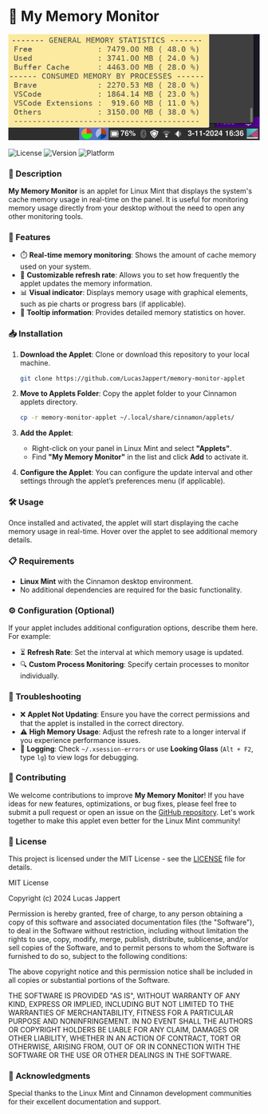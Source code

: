 # 🌟 My Memory Monitor

![My Memory Monitor Screenshot](preview.png)

![License](https://img.shields.io/badge/license-MIT-blue.svg)
![Version](https://img.shields.io/badge/version-1.0-green.svg)
![Platform](https://img.shields.io/badge/platform-Linux_Mint-orange.svg)

### 📖 Description

**My Memory Monitor** is an applet for Linux Mint that displays the system's cache memory usage in real-time on the panel. It is useful for monitoring memory usage directly from your desktop without the need to open any other monitoring tools.

### 🌈 Features

-   ⏱️ **Real-time memory monitoring**: Shows the amount of cache memory used on your system.
-   🔄 **Customizable refresh rate**: Allows you to set how frequently the applet updates the memory information.
-   📊 **Visual indicator**: Displays memory usage with graphical elements, such as pie charts or progress bars (if applicable).
-   💬 **Tooltip information**: Provides detailed memory statistics on hover.

### 📥 Installation

1. **Download the Applet**: Clone or download this repository to your local machine.

    ```bash
    git clone https://github.com/LucasJappert/memory-monitor-applet
    ```

2. **Move to Applets Folder**: Copy the applet folder to your Cinnamon applets directory.

    ```bash
    cp -r memory-monitor-applet ~/.local/share/cinnamon/applets/
    ```

3. **Add the Applet**:

    - Right-click on your panel in Linux Mint and select **"Applets"**.
    - Find **"My Memory Monitor"** in the list and click **Add** to activate it.

4. **Configure the Applet**: You can configure the update interval and other settings through the applet’s preferences menu (if applicable).

### 🛠️ Usage

Once installed and activated, the applet will start displaying the cache memory usage in real-time. Hover over the applet to see additional memory details.

### 📋 Requirements

-   **Linux Mint** with the Cinnamon desktop environment.
-   No additional dependencies are required for the basic functionality.

### ⚙️ Configuration (Optional)

If your applet includes additional configuration options, describe them here. For example:

-   ⏳ **Refresh Rate**: Set the interval at which memory usage is updated.
-   🔍 **Custom Process Monitoring**: Specify certain processes to monitor individually.

### 🐞 Troubleshooting

-   ❌ **Applet Not Updating**: Ensure you have the correct permissions and that the applet is installed in the correct directory.
-   ⚠️ **High Memory Usage**: Adjust the refresh rate to a longer interval if you experience performance issues.
-   📜 **Logging**: Check `~/.xsession-errors` or use **Looking Glass** (`Alt + F2`, type `lg`) to view logs for debugging.

### 🤝 Contributing

We welcome contributions to improve **My Memory Monitor**! If you have ideas for new features, optimizations, or bug fixes, please feel free to submit a pull request or open an issue on the [GitHub repository](https://github.com/LucasJappert/memory-monitor-applet). Let's work together to make this applet even better for the Linux Mint community!

### 📄 License

This project is licensed under the MIT License - see the [LICENSE](LICENSE) file for details.

MIT License

Copyright (c) 2024 Lucas Jappert

Permission is hereby granted, free of charge, to any person obtaining a copy
of this software and associated documentation files (the "Software"), to deal
in the Software without restriction, including without limitation the rights
to use, copy, modify, merge, publish, distribute, sublicense, and/or sell
copies of the Software, and to permit persons to whom the Software is
furnished to do so, subject to the following conditions:

The above copyright notice and this permission notice shall be included in all
copies or substantial portions of the Software.

THE SOFTWARE IS PROVIDED "AS IS", WITHOUT WARRANTY OF ANY KIND, EXPRESS OR
IMPLIED, INCLUDING BUT NOT LIMITED TO THE WARRANTIES OF MERCHANTABILITY,
FITNESS FOR A PARTICULAR PURPOSE AND NONINFRINGEMENT. IN NO EVENT SHALL THE
AUTHORS OR COPYRIGHT HOLDERS BE LIABLE FOR ANY CLAIM, DAMAGES OR OTHER
LIABILITY, WHETHER IN AN ACTION OF CONTRACT, TORT OR OTHERWISE, ARISING FROM,
OUT OF OR IN CONNECTION WITH THE SOFTWARE OR THE USE OR OTHER DEALINGS IN THE
SOFTWARE.

### 🙏 Acknowledgments

Special thanks to the Linux Mint and Cinnamon development communities for their excellent documentation and support.
